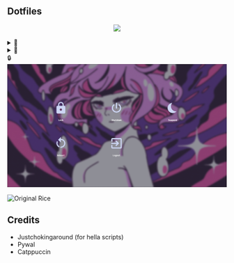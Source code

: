 ## Dotfiles

<p align="center">
  <img src="assets/2023-08-12 17-32-41.mp4"/>
</p>

<details>
<summary>🌻 </summary>
<img src="assets/pink.png"/>
</details>
<details>
<summary>🌿 </summary>
<img src="assets/purple.png"/>
</details>
<summary>🔒 </summary>
<img src="assets/lockscreen.png"/>
</details>

![Original Rice](https://www.reddit.com/r/unixporn/comments/146j8gx/hyprland_waydroid_is_amazing_feat_my_custom/)

## Credits

- Justchokingaround (for hella scripts)
- Pywal
- Catppuccin
